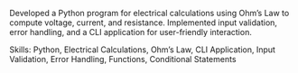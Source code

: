 Developed a Python program for electrical calculations using Ohm’s Law to compute voltage, current, and resistance. Implemented input validation, error handling, and a CLI application for user-friendly interaction.

Skills: Python, Electrical Calculations, Ohm’s Law, CLI Application, Input Validation, Error Handling, Functions, Conditional Statements
